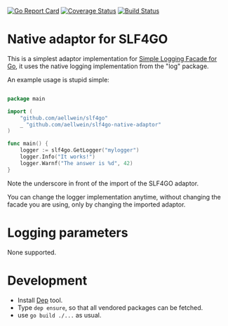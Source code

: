 [![Go Report Card](https://goreportcard.com/badge/github.com/aellwein/slf4go-native-adaptor)](https://goreportcard.com/report/github.com/aellwein/slf4go-native-adaptor)
[![Coverage Status](https://img.shields.io/coveralls/github/aellwein/slf4go-native-adaptor/master.svg)](https://coveralls.io/github/aellwein/slf4go-native-adaptor?branch=master)
[![Build Status](https://img.shields.io/travis/aellwein/slf4go-native-adaptor/master.svg)](https://travis-ci.org/aellwein/slf4go-native-adaptor) 


# Native adaptor for SLF4GO

This is a simplest adaptor implementation for 
[Simple Logging Facade for Go](https://github.com/aellwein/slf4go), it uses the native 
logging implementation from the "log" package.
 
An example usage is stupid simple:

```go

package main

import (
	"github.com/aellwein/slf4go"
	_ "github.com/aellwein/slf4go-native-adaptor"
)

func main() {
    logger := slf4go.GetLogger("mylogger")
    logger.Info("It works!")
    logger.Warnf("The answer is %d", 42)
}
```
Note the underscore in front of the import of the SLF4GO adaptor. 
 
You can change the logger implementation anytime, without changing the facade you
are using, only by changing the imported adaptor.

# Logging parameters

None supported.

# Development

* Install [Dep](https://github.com/golang/dep) tool.
* Type ``dep ensure``, so that all vendored packages can be fetched.
* use ``go build ./...`` as usual.